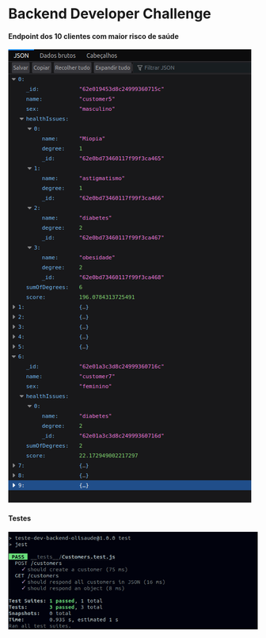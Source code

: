 # Backend Developer Challenge

#### Endpoint dos 10 clientes com maior risco de saúde

![preview higher risk](preview/first-ten.png)

#### Testes

![preview tests](preview/tests.png)
